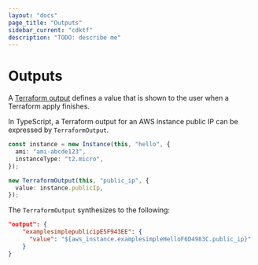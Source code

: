 ```yaml
---
layout: "docs"
page_title: "Outputs"
sidebar_current: "cdktf"
description: "TODO: describe me"
---
```


# Outputs

A [Terraform output](https://www.terraform.io/docs/configuration-0-11/outputs.html) defines a value that is shown to the user
when a Terraform apply finishes.

In TypeScript, a Terraform output for an AWS instance public IP can be expressed by `TerraformOutput`.

```typescript
const instance = new Instance(this, "hello", {
  ami: "ami-abcde123",
  instanceType: "t2.micro",
});

new TerraformOutput(this, "public_ip", {
  value: instance.publicIp,
});
```

The `TerraformOutput` synthesizes to the following:

```json
"output": {
    "examplesimplepublicipE5F943EE": {
      "value": "${aws_instance.examplesimpleHelloF6D4983C.public_ip}"
    }
}
```